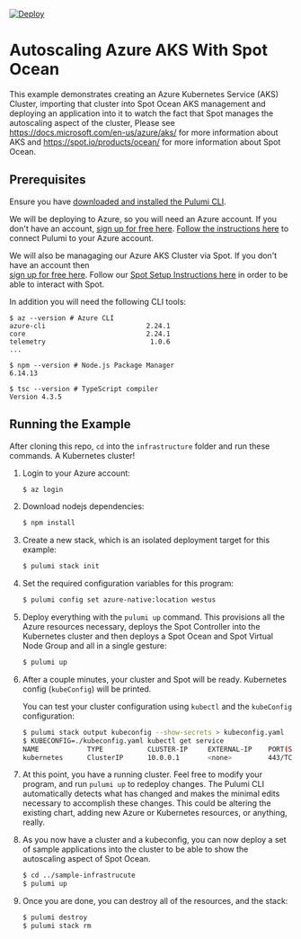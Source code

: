 [![Deploy](https://get.pulumi.com/new/button.svg)](https://app.pulumi.com/new?template=https://github.com/pulumi/azure-aks-with-spot-ocean/tree/main/infrastructure)

# Autoscaling Azure AKS With Spot Ocean

This example demonstrates creating an Azure Kubernetes Service (AKS) Cluster, importing that cluster into Spot Ocean AKS
management and deploying an application into it to watch the fact that Spot manages the autoscaling aspect of the cluster,
Please see https://docs.microsoft.com/en-us/azure/aks/ for more information about AKS and https://spot.io/products/ocean/ for
more information about Spot Ocean.

## Prerequisites

Ensure you have [downloaded and installed the Pulumi CLI](https://www.pulumi.com/docs/get-started/install/).

We will be deploying to Azure, so you will need an Azure account. If you don't have an account,
[sign up for free here](https://azure.microsoft.com/en-us/free/).
[Follow the instructions here](https://www.pulumi.com/docs/intro/cloud-providers/azure/setup/) to connect Pulumi to your Azure account.

We will also be managaging our Azure AKS Cluster via Spot. If you don't have an account then  
[sign up for free here](https://console.spotinst.com/spt/auth/signUp). Follow our 
[Spot Setup Instructions here](https://www.pulumi.com/docs/intro/cloud-providers/spotinst/setup/) in order to be able to interact with Spot.

In addition you will need the following CLI tools:

```
$ az --version # Azure CLI
azure-cli                         2.24.1
core                              2.24.1 
telemetry                          1.0.6
...

$ npm --version # Node.js Package Manager
6.14.13

$ tsc --version # TypeScript compiler
Version 4.3.5
```

## Running the Example

After cloning this repo, `cd` into the `infrastructure` folder and run these commands. A Kubernetes cluster!

1. Login to your Azure account:

    ```bash
    $ az login
    ```

2. Download nodejs dependencies:

    ```bash
    $ npm install
    ```

3. Create a new stack, which is an isolated deployment target for this example:

    ```bash
    $ pulumi stack init
    ```

4. Set the required configuration variables for this program:

    ```bash
    $ pulumi config set azure-native:location westus
    ```

5. Deploy everything with the `pulumi up` command. This provisions all the Azure resources necessary, deploys the 
   Spot Controller into the Kubernetes cluster and then deploys a Spot Ocean and Spot Virtual Node Group and all in a single gesture:

    ```bash
    $ pulumi up
    ```

6. After a couple minutes, your cluster and Spot will be ready. Kubernetes config (`kubeConfig`) will be printed.

   You can test your cluster configuration using `kubectl` and the `kubeConfig` configuration:

   ```bash
   $ pulumi stack output kubeconfig --show-secrets > kubeconfig.yaml
   $ KUBECONFIG=./kubeconfig.yaml kubectl get service
   NAME            TYPE           CLUSTER-IP     EXTERNAL-IP    PORT(S)                      AGE
   kubernetes      ClusterIP      10.0.0.1       <none>         443/TCP                      13h
   ```

7. At this point, you have a running cluster. Feel free to modify your program, and run `pulumi up` to redeploy changes.
   The Pulumi CLI automatically detects what has changed and makes the minimal edits necessary to accomplish these
   changes. This could be altering the existing chart, adding new Azure or Kubernetes resources, or anything, really.

8. As you now have a cluster and a kubeconfig, you can now deploy a set of sample applications into the cluster to be
   able to show the autoscaling aspect of Spot Ocean. 

   ```bash
   $ cd ../sample-infrastrucute
   $ pulumi up
   ```

9. Once you are done, you can destroy all of the resources, and the stack:

      ```bash
      $ pulumi destroy
      $ pulumi stack rm
      ```
